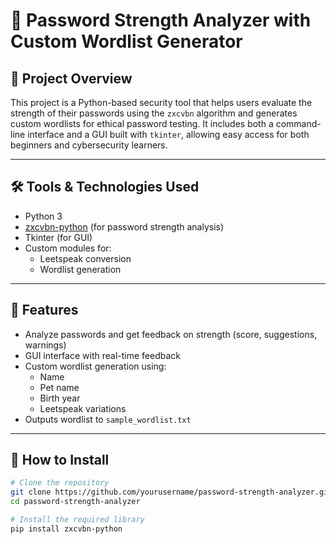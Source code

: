 # 🔐 Password Strength Analyzer with Custom Wordlist Generator

## 📌 Project Overview

This project is a Python-based security tool that helps users evaluate the strength of their passwords using the `zxcvbn` algorithm and generates custom wordlists for ethical password testing. It includes both a command-line interface and a GUI built with `tkinter`, allowing easy access for both beginners and cybersecurity learners.

---

## 🛠 Tools & Technologies Used

- Python 3
- [zxcvbn-python](https://pypi.org/project/zxcvbn-python/) (for password strength analysis)
- Tkinter (for GUI)
- Custom modules for:
  - Leetspeak conversion
  - Wordlist generation

---

## 🧪 Features

- Analyze passwords and get feedback on strength (score, suggestions, warnings)
- GUI interface with real-time feedback
- Custom wordlist generation using:
  - Name
  - Pet name
  - Birth year
  - Leetspeak variations
- Outputs wordlist to `sample_wordlist.txt`

---

## 🧰 How to Install

```bash
# Clone the repository
git clone https://github.com/yourusername/password-strength-analyzer.git
cd password-strength-analyzer

# Install the required library
pip install zxcvbn-python

